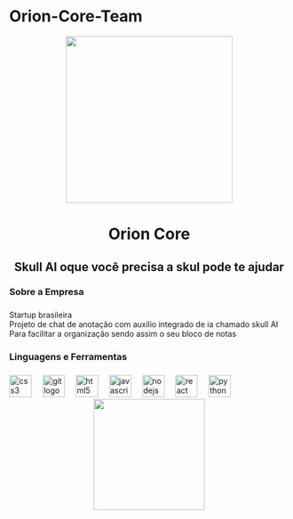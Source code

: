 # Orion-Core-Team 
<div align="center">
  <img height="300" src="https://media.discordapp.net/attachments/1366540505747554324/1369109673139109889/Sem_Titulo-1.png?ex=681aaa3e&is=681958be&hm=1869709d6437809768b9adc4b9d5abc6e6cdcf366a86174bd4fd9c84a9c6e81a&=&format=webp&quality=lossless&width=816&height=612"  />
</div>

###

<h1 align="center">Orion Core</h1>

###

<h2 align="center">Skull AI oque você precisa a skul pode te ajudar</h2>

###

<h3 align="left">Sobre a Empresa</h3>

###

<p align="left">Startup brasileira <br>Projeto de chat de anotação com auxilio integrado de ia chamado skull AI<br>Para facilitar a organização sendo assim o seu bloco de notas</p>

###

<h3 align="left">Linguagens e Ferramentas</h3>

###

<div align="left">
  <img src="https://cdn.jsdelivr.net/gh/devicons/devicon/icons/css3/css3-original.svg" height="40" alt="css3 logo"  />
  <img width="12" />
  <img src="https://cdn.jsdelivr.net/gh/devicons/devicon/icons/git/git-original.svg" height="40" alt="git logo"  />
  <img width="12" />
  <img src="https://cdn.jsdelivr.net/gh/devicons/devicon/icons/html5/html5-original.svg" height="40" alt="html5 logo"  />
  <img width="12" />
  <img src="https://cdn.jsdelivr.net/gh/devicons/devicon/icons/javascript/javascript-original.svg" height="40" alt="javascript logo"  />
  <img width="12" />
  <img src="https://cdn.simpleicons.org/nodedotjs/339933" height="40" alt="nodejs logo"  />
  <img width="12" />
  <img src="https://cdn.jsdelivr.net/gh/devicons/devicon/icons/react/react-original.svg" height="40" alt="react logo"  />
  <img width="12" />
  <img src="https://cdn.jsdelivr.net/gh/devicons/devicon/icons/python/python-original.svg" height="40" alt="python logo"  />
</div>

<div align="center">
<img height="200" src="https://media.discordapp.net/attachments/1366540505747554324/1369087882643378239/slogan.png?ex=681a95f3&is=68194473&hm=1b0d29e1b5fee594be1148aa4e79eaa3369964eab2ceb1baf0ea695f72e6ace2&=&format=webp&quality=lossless" />
</div>

###